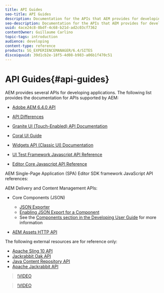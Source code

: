 ```yaml
---
title: API Guides
seo-title: API Guides
description: Documentation for the APIs that AEM provides for developing applications
seo-description: Documentation for the APIs that AEM provides for developing applications
uuid: 4ace24c8-8bdf-4c68-b21d-ad2c03cf7362
contentOwner: Guillaume Carlino
topic-tags: introduction
audience: developing
content-type: reference
products: SG_EXPERIENCEMANAGER/6.4/SITES
discoiquuid: 39d1cb2e-18f5-4d08-b983-a06b1f470c51
---
```


# API Guides{#api-guides}

AEM provides several APIs for developing applications. The following list provides the documentation for APIs supported by AEM:

* [Adobe AEM 6.4.0 API](https://helpx.adobe.com/experience-manager/6-4/sites/developing/using/reference-materials/javadoc/index.html)  

* [API Differences](/sites/developing/using/reference-materials/diff-previous/changes.md)  

* [Granite UI (Touch-Enabled) API Documentation](/sites/developing/using/reference-materials/granite-ui/api/index.md)  

* [Coral UI Guide](/sites/developing/using/reference-materials/coral-ui/coralui3/index.md)  

* [Widgets API (Classic UI) Documentation](/sites/developing/using/reference-materials/widgets-api/index.md)  

* [UI Test Framework Javascript API Reference](/sites/developing/using/reference-materials/test-api/index.md)  

* [Editor Core Javascript API Reference](/sites/developing/using/reference-materials/jsdoc/ui-touch/editor-core/index.md)

AEM Single-Page Application (SPA) Editor SDK framework JavaScript API references:

AEM Delivery and Content Management APIs:

* Core Components (JSON)

    * [JSON Exporter](../../../sites/developing/using/json-exporter.md)
    * [Enabling JSON Export for a Component](../../../sites/developing/using/json-exporter-components.md)
    * See the [Components section in the Developing User Guide](https://helpx.adobe.com/experience-manager/6-4/sites/developing/user-guide.html?topic=/experience-manager/6-4/sites/developing/morehelp/components.ug.js) for more information

* [AEM Assets HTTP API](../../../assets/using/mac-api-assets.md)

The following external resources are for reference only:

* [Apache Sling 10 API](https://sling.apache.org/apidocs/sling10/)
* [Jackrabbit Oak API](https://jackrabbit.apache.org/oak/docs/oak_api/overview.html)
* [Java Content Repository API](https://www.day.com/maven/javax.jcr/javadocs/jcr-2.0/)
* [Apache Jackrabbit API](https://jackrabbit.apache.org/api)

>[!VIDEO](https://vimeo.com/)

>[!VIDEO](https://vimeo.com/)
